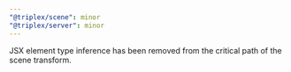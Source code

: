 ```yaml
---
"@triplex/scene": minor
"@triplex/server": minor
---
```


JSX element type inference has been removed from the critical path of the scene transform.
